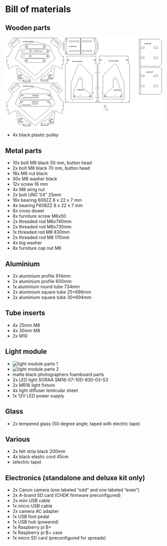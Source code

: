 # Bill of materials

## Wooden parts
![archivist wooden parts named](pictures/archivist_wooden_parts.png "archivist wooden parts")
* 4x black plastic pulley

## Metal parts
* 10x bolt M8 black 50 mm, button head
* 2x bolt M8 black 70 mm, button head
* 16x M8 nut black
* 30x M8 washer black
* 12x screw 16 mm
* 4x M8 wing nut
* 2x bolt UNC 1/4” 25mm
* 16x bearing 608ZZ 8 x 22 x 7 mm
* 4x bearing F608ZZ 8 x 22 x 7 mm
* 8x cross dowel
* 8x furniture screw M6x50
* 2x threaded rod M6x740mm
* 2x threaded rod M6x730mm
* 1x threaded rod M8 830mm
* 2x threaded rod M8 170mm
* 4x big washer
* 8x furniture cap nut M6

## Aluminium
* 2x aluminium profile 914mm 
* 2x aluminium profile 600mm 
* 1x aluminium round tube 734mm
* 2x aluminium square tube 25*696mm
* 2x aluminium square tube 30*694mm

## Tube inserts
* 4x 25mm M8
* 4x 30mm M8
* 2x M10

## Light module
* ![light module parts 1](pictures/light_module_parts1.png "light module foamboard parts 1")
* ![light module parts 2](pictures/light_module_parts2.png "light module foamboard parts 2")
* matte black photographers foamboard parts
* 2x LED light SORAA SM16-07-10D-930-03-S3
* 2x MR16 light fixture
* 4x light diffuser lenticular sheet
* 1x 12V LED power supply 

## Glass
* 2x tempered glass (50 degree angle, taped with electric tape)

## Various
* 2x felt strip black 200mm
* 4x black elastic cord 45cm
* (electric tape)

## Electronics (standalone and deluxe kit only)
* 2x Canon camera (one labeled “odd” and one labeled “even”)
* 2x A-brand SD card (CHDK firmware preconfigured)
* 2x mini USB cable
* 1x micro USB cable
* 2x camera AC adapter
* 1x USB foot pedal
* 1x USB hub (powered)
* 1x Raspberry pi B+
* 1x Raspberry pi B+ case
* 1x micro SD card (preconfigured for spreads)
